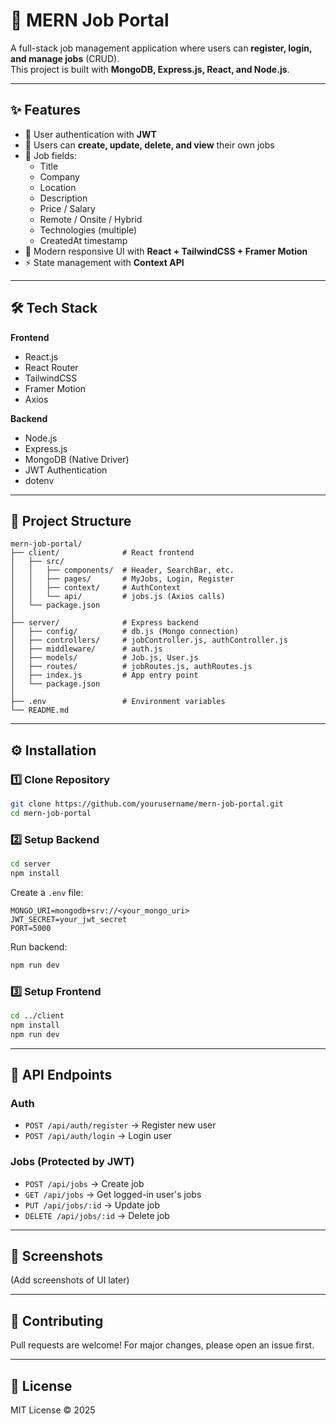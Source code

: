 # 🚀 MERN Job Portal

A full-stack job management application where users can **register, login, and manage jobs** (CRUD).  
This project is built with **MongoDB, Express.js, React, and Node.js**.

---

## ✨ Features
- 🔐 User authentication with **JWT**
- 👤 Users can **create, update, delete, and view** their own jobs
- 🏢 Job fields:
  - Title
  - Company
  - Location
  - Description
  - Price / Salary
  - Remote / Onsite / Hybrid
  - Technologies (multiple)
  - CreatedAt timestamp
- 🎨 Modern responsive UI with **React + TailwindCSS + Framer Motion**
- ⚡ State management with **Context API**

---

## 🛠️ Tech Stack
**Frontend**
- React.js
- React Router
- TailwindCSS
- Framer Motion
- Axios

**Backend**
- Node.js
- Express.js
- MongoDB (Native Driver)
- JWT Authentication
- dotenv

---

## 📂 Project Structure
```
mern-job-portal/
├── client/              # React frontend
│   ├── src/
│   │   ├── components/  # Header, SearchBar, etc.
│   │   ├── pages/       # MyJobs, Login, Register
│   │   ├── context/     # AuthContext
│   │   └── api/         # jobs.js (Axios calls)
│   └── package.json
│
├── server/              # Express backend
│   ├── config/          # db.js (Mongo connection)
│   ├── controllers/     # jobController.js, authController.js
│   ├── middleware/      # auth.js
│   ├── models/          # Job.js, User.js
│   ├── routes/          # jobRoutes.js, authRoutes.js
│   ├── index.js         # App entry point
│   └── package.json
│
├── .env                 # Environment variables
└── README.md
```

---

## ⚙️ Installation

### 1️⃣ Clone Repository
```bash
git clone https://github.com/yourusername/mern-job-portal.git
cd mern-job-portal
```

### 2️⃣ Setup Backend
```bash
cd server
npm install
```

Create a `.env` file:
```
MONGO_URI=mongodb+srv://<your_mongo_uri>
JWT_SECRET=your_jwt_secret
PORT=5000
```

Run backend:
```bash
npm run dev
```

### 3️⃣ Setup Frontend
```bash
cd ../client
npm install
npm run dev
```

---

## 🔑 API Endpoints

### Auth
- `POST /api/auth/register` → Register new user  
- `POST /api/auth/login` → Login user  

### Jobs (Protected by JWT)
- `POST /api/jobs` → Create job  
- `GET /api/jobs` → Get logged-in user's jobs  
- `PUT /api/jobs/:id` → Update job  
- `DELETE /api/jobs/:id` → Delete job  

---

## 📸 Screenshots
(Add screenshots of UI later)

---

## 🤝 Contributing
Pull requests are welcome! For major changes, please open an issue first.

---

## 📜 License
MIT License © 2025
